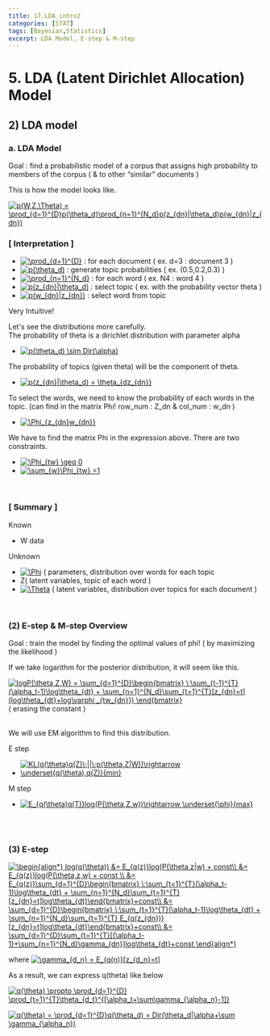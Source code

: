 ```yaml
---
title: 17.LDA_intro2
categories: [STAT]
tags: [Bayesian,Statistics]
excerpt: LDA Model, E-step & M-step
---
```


# 5. LDA (Latent Dirichlet Allocation) Model
<script src="https://cdn.mathjax.org/mathjax/latest/MathJax.js?config=TeX-AMS-MML_HTMLorMML" type="text/javascript"></script>

## 2) LDA model

### a. LDA Model
Goal : find a probabilistic model of a corpus that assigns high probability to members of the corpus ( & to other “similar” documents )

This is how the model looks like.
<br>

<a href="https://www.codecogs.com/eqnedit.php?latex=p(W,Z,\Theta)&space;=&space;\prod_{d=1}^{D}p(\theta_d)\prod_{n=1}^{N_d}p(z_{dn}|\theta_d)p(w_{dn}|z_{dn})" target="_blank"><img src="https://latex.codecogs.com/gif.latex?p(W,Z,\Theta)&space;=&space;\prod_{d=1}^{D}p(\theta_d)\prod_{n=1}^{N_d}p(z_{dn}|\theta_d)p(w_{dn}|z_{dn})" title="p(W,Z,\Theta) = \prod_{d=1}^{D}p(\theta_d)\prod_{n=1}^{N_d}p(z_{dn}|\theta_d)p(w_{dn}|z_{dn})" /></a>

### [ Interpretation ]

- <a href="https://www.codecogs.com/eqnedit.php?latex=\prod_{d=1}^{D}" target="_blank"><img src="https://latex.codecogs.com/gif.latex?\prod_{d=1}^{D}" title="\prod_{d=1}^{D}" /></a> : for each document ( ex. d=3 : document 3 )
- <a href="https://www.codecogs.com/eqnedit.php?latex=p(\theta_d)" target="_blank"><img src="https://latex.codecogs.com/gif.latex?p(\theta_d)" title="p(\theta_d)" /></a> : generate topic probabilities ( ex. (0.5,0.2,0.3) )
- <a href="https://www.codecogs.com/eqnedit.php?latex=\prod_{n=1}^{N_d}" target="_blank"><img src="https://latex.codecogs.com/gif.latex?\prod_{n=1}^{N_d}" title="\prod_{n=1}^{N_d}" /></a> : for each word ( ex. N4 : word 4 )
- <a href="https://www.codecogs.com/eqnedit.php?latex=p(z_{dn}|\theta_d)" target="_blank"><img src="https://latex.codecogs.com/gif.latex?p(z_{dn}|\theta_d)" title="p(z_{dn}|\theta_d)" /></a> : select topic ( ex. with the probability vector theta )
- <a href="https://www.codecogs.com/eqnedit.php?latex=p(w_{dn}|z_{dn})" target="_blank"><img src="https://latex.codecogs.com/gif.latex?p(w_{dn}|z_{dn})" title="p(w_{dn}|z_{dn})" /></a> : select word from topic

Very Intuitive! 

Let's see the distributions more carefully. <br>
The probability of theta is a dirichlet distribution with parameter alpha
- <a href="https://www.codecogs.com/eqnedit.php?latex=p(\theta_d)&space;\sim&space;Dir(\alpha)" target="_blank"><img src="https://latex.codecogs.com/gif.latex?p(\theta_d)&space;\sim&space;Dir(\alpha)" title="p(\theta_d) \sim Dir(\alpha)" /></a>

The probability of topics (given theta) will be the component of theta.
- <a href="https://www.codecogs.com/eqnedit.php?latex=p(z_{dn}|\theta_d)&space;=&space;\theta_{dz_{dn}}" target="_blank"><img src="https://latex.codecogs.com/gif.latex?p(z_{dn}|\theta_d)&space;=&space;\theta_{dz_{dn}}" title="p(z_{dn}|\theta_d) = \theta_{dz_{dn}}" /></a>

To select the words, we need to know the probability of each words in the topic. 
(can find in the matrix Phi! row_num : Z_dn & col_num : w_dn )
- <a href="https://www.codecogs.com/eqnedit.php?latex=\Phi_{z_{dn}w_{dn}}" target="_blank"><img src="https://latex.codecogs.com/gif.latex?\Phi_{z_{dn}w_{dn}}" title="\Phi_{z_{dn}w_{dn}}" /></a>

We have to find the matrix Phi in the expression above. There are two constraints.
- <a href="https://www.codecogs.com/eqnedit.php?latex=\Phi_{tw}&space;\geq&space;0" target="_blank"><img src="https://latex.codecogs.com/gif.latex?\Phi_{tw}&space;\geq&space;0" title="\Phi_{tw} \geq 0" /></a>
- <a href="https://www.codecogs.com/eqnedit.php?latex=\sum_{w}\Phi_{tw}&space;=1" target="_blank"><img src="https://latex.codecogs.com/gif.latex?\sum_{w}\Phi_{tw}&space;=1" title="\sum_{w}\Phi_{tw} =1" /></a>
<br>

### [ Summary ]
Known 
- W data

Unknown 
- <a href="https://www.codecogs.com/eqnedit.php?latex=\Phi" target="_blank"><img src="https://latex.codecogs.com/gif.latex?\Phi" title="\Phi" /></a>  ( parameters, distribution over words for each topic 
- Z( latent variables, topic of each word )
- <a href="https://www.codecogs.com/eqnedit.php?latex=\Theta" target="_blank"><img src="https://latex.codecogs.com/gif.latex?\Theta" title="\Theta" /></a> ( latent variables, distribution over topics for each document )
<br>

### (2) E-step & M-step Overview
Goal : train the model by finding the optimal values of phi! ( by maximizing the likelihood )

If we take logarithm for the posterior distribution, it will seem like this.
<br>

<a href="https://www.codecogs.com/eqnedit.php?latex=logP(\theta,Z,W)&space;=&space;\sum_{d=1}^{D}\begin{bmatrix}&space;\;\sum_{t-1}^{T}(\alpha_t-1)\log\theta_{dt}&space;&plus;&space;\sum_{n=1}^{N_d}\sum_{t=1}^{T}[z_{dn}=t](log\theta_{dt}&plus;log\varphi&space;_{tw_{dn}})&space;\end{bmatrix}" target="_blank"><img src="https://latex.codecogs.com/gif.latex?logP(\theta,Z,W)&space;=&space;\sum_{d=1}^{D}\begin{bmatrix}&space;\;\sum_{t-1}^{T}(\alpha_t-1)\log\theta_{dt}&space;&plus;&space;\sum_{n=1}^{N_d}\sum_{t=1}^{T}[z_{dn}=t](log\theta_{dt}&plus;log\varphi&space;_{tw_{dn}})&space;\end{bmatrix}" title="logP(\theta,Z,W) = \sum_{d=1}^{D}\begin{bmatrix} \;\sum_{t-1}^{T}(\alpha_t-1)\log\theta_{dt} + \sum_{n=1}^{N_d}\sum_{t=1}^{T}[z_{dn}=t](log\theta_{dt}+log\varphi _{tw_{dn}}) \end{bmatrix}" /></a> <br> 
( erasing the constant )
<br>
<br>

We will use EM algorithm to find this distribution.

E step
- <a href="https://www.codecogs.com/eqnedit.php?latex=KL(q(\theta)q(Z)\;||\;p(\theta,Z|W))\rightarrow&space;\underset{q(\theta),q(Z)}{min}" target="_blank"><img src="https://latex.codecogs.com/gif.latex?KL(q(\theta)q(Z)\;||\;p(\theta,Z|W))\rightarrow&space;\underset{q(\theta),q(Z)}{min}" title="KL(q(\theta)q(Z)\;||\;p(\theta,Z|W))\rightarrow \underset{q(\theta),q(Z)}{min}" /></a>

M step
- <a href="https://www.codecogs.com/eqnedit.php?latex=E_{q(\theta)q(T)}log(P(\theta,Z,w))\rightarrow&space;\underset{\phi}{max}" target="_blank"><img src="https://latex.codecogs.com/gif.latex?E_{q(\theta)q(T)}log(P(\theta,Z,w))\rightarrow&space;\underset{\phi}{max}" title="E_{q(\theta)q(T)}log(P(\theta,Z,w))\rightarrow \underset{\phi}{max}" /></a>
<br>
<br>

### (3) E-step
<a href="https://www.codecogs.com/eqnedit.php?latex=\begin{align*}&space;log(q(\theta))&space;&=&space;E_{q(z)}log(P(\theta,z|w)&space;&plus;&space;const\\&space;&=&space;E_{q(z)}log(P(\theta,z,w)&space;&plus;&space;const&space;\\&space;&=&space;E_{q(z)}\sum_{d=1}^{D}\begin{bmatrix}&space;\;\sum_{t=1}^{T}(\alpha_t-1)\log\theta_{dt}&space;&plus;&space;\sum_{n=1}^{N_d}\sum_{t=1}^{T}[z_{dn}=t]log\theta_{dt}\end{bmatrix}&plus;const\\&space;&=&space;\sum_{d=1}^{D}\begin{bmatrix}&space;\;\sum_{t=1}^{T}(\alpha_t-1)\log\theta_{dt}&space;&plus;&space;\sum_{n=1}^{N_d}\sum_{t=1}^{T}&space;E_{q(z_{dn})}[z_{dn}=t]log\theta_{dt}\end{bmatrix}&plus;const\\&space;&=&space;\sum_{d=1}^{D}\sum_{t=1}^{T}[(\alpha_t-1)&plus;\sum_{n=1}^{N_d}\gamma_{dn}]log\theta_{dt}&plus;const&space;\end{align*}" target="_blank"><img src="https://latex.codecogs.com/gif.latex?\begin{align*}&space;log(q(\theta))&space;&=&space;E_{q(z)}log(P(\theta,z|w)&space;&plus;&space;const\\&space;&=&space;E_{q(z)}log(P(\theta,z,w)&space;&plus;&space;const&space;\\&space;&=&space;E_{q(z)}\sum_{d=1}^{D}\begin{bmatrix}&space;\;\sum_{t=1}^{T}(\alpha_t-1)\log\theta_{dt}&space;&plus;&space;\sum_{n=1}^{N_d}\sum_{t=1}^{T}[z_{dn}=t]log\theta_{dt}\end{bmatrix}&plus;const\\&space;&=&space;\sum_{d=1}^{D}\begin{bmatrix}&space;\;\sum_{t=1}^{T}(\alpha_t-1)\log\theta_{dt}&space;&plus;&space;\sum_{n=1}^{N_d}\sum_{t=1}^{T}&space;E_{q(z_{dn})}[z_{dn}=t]log\theta_{dt}\end{bmatrix}&plus;const\\&space;&=&space;\sum_{d=1}^{D}\sum_{t=1}^{T}[(\alpha_t-1)&plus;\sum_{n=1}^{N_d}\gamma_{dn}]log\theta_{dt}&plus;const&space;\end{align*}" title="\begin{align*} log(q(\theta)) &= E_{q(z)}log(P(\theta,z|w) + const\\ &= E_{q(z)}log(P(\theta,z,w) + const \\ &= E_{q(z)}\sum_{d=1}^{D}\begin{bmatrix} \;\sum_{t=1}^{T}(\alpha_t-1)\log\theta_{dt} + \sum_{n=1}^{N_d}\sum_{t=1}^{T}[z_{dn}=t]log\theta_{dt}\end{bmatrix}+const\\ &= \sum_{d=1}^{D}\begin{bmatrix} \;\sum_{t=1}^{T}(\alpha_t-1)\log\theta_{dt} + \sum_{n=1}^{N_d}\sum_{t=1}^{T} E_{q(z_{dn})}[z_{dn}=t]log\theta_{dt}\end{bmatrix}+const\\ &= \sum_{d=1}^{D}\sum_{t=1}^{T}[(\alpha_t-1)+\sum_{n=1}^{N_d}\gamma_{dn}]log\theta_{dt}+const \end{align*}" /></a>
<br>

where <a href="https://www.codecogs.com/eqnedit.php?latex=\gamma_{d_n}&space;=&space;E_{q(n)}[z_{d_n}=t]" target="_blank"><img src="https://latex.codecogs.com/gif.latex?\gamma_{d_n}&space;=&space;E_{q(n)}[z_{d_n}=t]" title="\gamma_{d_n} = E_{q(n)}[z_{d_n}=t]" /></a>
<br>

As a result, we can express q(theta) like below
<br>

<a href="https://www.codecogs.com/eqnedit.php?latex=q(\theta)&space;\propto&space;\prod_{d=1}^{D}&space;\prod_{t=1}^{T}\theta_{d_t}^{[\alpha_t&plus;\sum\gamma_{\alpha_n}-1]}" target="_blank"><img src="https://latex.codecogs.com/gif.latex?q(\theta)&space;\propto&space;\prod_{d=1}^{D}&space;\prod_{t=1}^{T}\theta_{d_t}^{[\alpha_t&plus;\sum\gamma_{\alpha_n}-1]}" title="q(\theta) \propto \prod_{d=1}^{D} \prod_{t=1}^{T}\theta_{d_t}^{[\alpha_t+\sum\gamma_{\alpha_n}-1]}" /></a>
<br>

<a href="https://www.codecogs.com/eqnedit.php?latex=q(\theta)&space;=&space;\prod_{d=1}^{D}q(\theta_d)&space;=&space;Dir(\theta_d|\alpha&plus;\sum&space;\gamma_{\alpha_n})" target="_blank"><img src="https://latex.codecogs.com/gif.latex?q(\theta)&space;=&space;\prod_{d=1}^{D}q(\theta_d)&space;=&space;Dir(\theta_d|\alpha&plus;\sum&space;\gamma_{\alpha_n})" title="q(\theta) = \prod_{d=1}^{D}q(\theta_d) = Dir(\theta_d|\alpha+\sum \gamma_{\alpha_n})" /></a>
